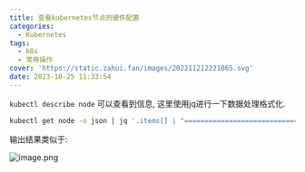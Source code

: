 ```yaml
---
title: 查看kubernetes节点的硬件配置
categories:
  - Kubernetes
tags:
  - k8s
  - 常用操作
cover: 'https://static.zahui.fan/images/202211212221065.svg'
date: 2023-10-25 11:33:54
---
```


`kubectl describe node` 可以查看到信息, 这里使用jq进行一下数据处理格式化.


```bash
kubectl get node -o json | jq '.items[] | "===========================================", "机器名: \(.metadata.labels."kubernetes.io/hostname") ", "CPU: \(.status.capacity.cpu) 核",  "内存大小:  \(.status.capacity.memory)"'
```

输出结果类似于:

![image.png](https://static.zahui.fan/images/202310251137563.png)
